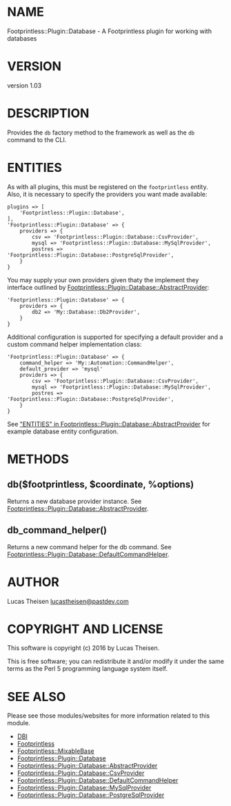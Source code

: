 # NAME

Footprintless::Plugin::Database - A Footprintless plugin for working with databases

# VERSION

version 1.03

# DESCRIPTION

Provides the `db` factory method to the framework as well as the `db` command to
the CLI.

# ENTITIES

As with all plugins, this must be registered on the `footprintless` entity.  
Also, it is necessary to specify the providers you want made available:

    plugins => [
        'Footprintless::Plugin::Database',
    ],
    'Footprintless::Plugin::Database' => {
        providers => {
            csv => 'Footprintless::Plugin::Database::CsvProvider',
            mysql => 'Footprintless::Plugin::Database::MySqlProvider',
            postres => 'Footprintless::Plugin::Database::PostgreSqlProvider',
        }
    }

You may supply your own providers given thaty the implement they interface 
outlined by [Footprintless::Plugin::Database::AbstractProvider](https://metacpan.org/pod/Footprintless::Plugin::Database::AbstractProvider):

    'Footprintless::Plugin::Database' => {
        providers => {
            db2 => 'My::Database::Db2Provider',
        }
    }

Additional configuration is supported for specifying a default provider and a
custom command helper implementation class:

    'Footprintless::Plugin::Database' => {
        command_helper => 'My::Automation::CommandHelper',
        default_provider => 'mysql'
        providers => {
            csv => 'Footprintless::Plugin::Database::CsvProvider',
            mysql => 'Footprintless::Plugin::Database::MySqlProvider',
            postres => 'Footprintless::Plugin::Database::PostgreSqlProvider',
        }
    }

See ["ENTITIES" in Footprintless::Plugin::Database::AbstractProvider](https://metacpan.org/pod/Footprintless::Plugin::Database::AbstractProvider#ENTITIES) for example 
database entity configuration.

# METHODS

## db($footprintless, $coordinate, %options)

Returns a new database provider instance.  See 
[Footprintless::Plugin::Database::AbstractProvider](https://metacpan.org/pod/Footprintless::Plugin::Database::AbstractProvider).

## db\_command\_helper()

Returns a new command helper for the db command. See 
[Footprintless::Plugin::Database::DefaultCommandHelper](https://metacpan.org/pod/Footprintless::Plugin::Database::DefaultCommandHelper).

# AUTHOR

Lucas Theisen <lucastheisen@pastdev.com>

# COPYRIGHT AND LICENSE

This software is copyright (c) 2016 by Lucas Theisen.

This is free software; you can redistribute it and/or modify it under
the same terms as the Perl 5 programming language system itself.

# SEE ALSO

Please see those modules/websites for more information related to this module.

- [DBI](https://metacpan.org/pod/DBI)
- [Footprintless](https://metacpan.org/pod/Footprintless)
- [Footprintless::MixableBase](https://metacpan.org/pod/Footprintless::MixableBase)
- [Footprintless::Plugin::Database](https://metacpan.org/pod/Footprintless::Plugin::Database)
- [Footprintless::Plugin::Database::AbstractProvider](https://metacpan.org/pod/Footprintless::Plugin::Database::AbstractProvider)
- [Footprintless::Plugin::Database::CsvProvider](https://metacpan.org/pod/Footprintless::Plugin::Database::CsvProvider)
- [Footprintless::Plugin::Database::DefaultCommandHelper](https://metacpan.org/pod/Footprintless::Plugin::Database::DefaultCommandHelper)
- [Footprintless::Plugin::Database::MySqlProvider](https://metacpan.org/pod/Footprintless::Plugin::Database::MySqlProvider)
- [Footprintless::Plugin::Database::PostgreSqlProvider](https://metacpan.org/pod/Footprintless::Plugin::Database::PostgreSqlProvider)
